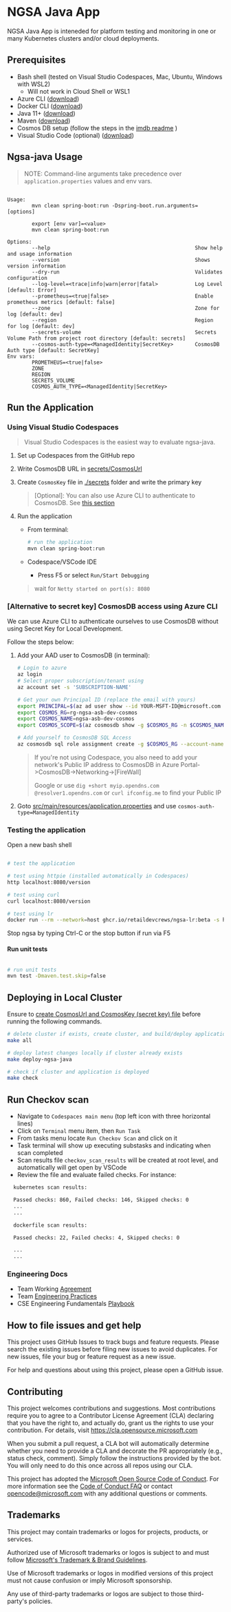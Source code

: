# NGSA Java App

NGSA Java App is inteneded for platform testing and monitoring in one or many Kubernetes clusters and/or cloud deployments.

## Prerequisites

- Bash shell (tested on Visual Studio Codespaces, Mac, Ubuntu, Windows with WSL2)
  - Will not work in Cloud Shell or WSL1
- Azure CLI ([download](https://docs.microsoft.com/en-us/cli/azure/install-azure-cli?view=azure-cli-latest))
- Docker CLI ([download](https://docs.docker.com/install/))
- Java 11+ ([download](https://www.azul.com/downloads/?package=jdk))
- Maven ([download](https://maven.apache.org/download.cgi))
- Cosmos DB setup (follow the steps in the [imdb readme](https://github.com/cse-labs/imdb) )
- Visual Studio Code (optional) ([download](https://code.visualstudio.com/download))

## Ngsa-java Usage

> NOTE: Command-line arguments take precedence over `application.properties` values and env vars.

```text

Usage:
        mvn clean spring-boot:run -Dspring-boot.run.arguments=[options]
        
        export [env var]=<value>
        mvn clean spring-boot:run

Options:
        --help                                               Show help and usage information
        --version                                            Shows version information
        --dry-run                                            Validates configuration
        --log-level=<trace|info|warn|error|fatal>            Log Level [default: Error]
        --prometheus=<true|false>                            Enable prometheus metrics [default: false]
        --zone                                               Zone for log [default: dev]
        --region                                             Region for log [default: dev]
        --secrets-volume                                     Secrets Volume Path from project root directory [default: secrets]
        --cosmos-auth-type=<ManagedIdentity|SecretKey>       CosmosDB Auth type [default: SecretKey]
Env vars:
        PROMETHEUS=<true|false>
        ZONE
        REGION
        SECRETS_VOLUME
        COSMOS_AUTH_TYPE=<ManagedIdentity|SecretKey>

```

## Run the Application

### Using Visual Studio Codespaces

> Visual Studio Codespaces is the easiest way to evaluate ngsa-java.

1. Set up Codespaces from the GitHub repo

2. Write CosmosDB URL in [secrets/CosmosUrl](./secrets/CosmosUrl)

3. Create `CosmosKey` file in [./secrets](./secrets) folder and write the primary key

   > [Optional]: You can also use Azure CLI to authenticate to CosmosDB. See [this section](#alternative-to-secret-key-cosmosdb-access-using-azure-cli)

4. Run the application
    - From terminal:

        ```bash
        # run the application
        mvn clean spring-boot:run
        ```

    - Codespace/VSCode IDE
       - Press F5 or select `Run/Start Debugging`
    > wait for `Netty started on port(s): 8080`

### [Alternative to secret key] CosmosDB access using Azure CLI

We can use Azure CLI to authenticate ourselves to use CosmosDB without using Secret Key for Local Development.

Follow the steps below:

1. Add your AAD user to CosmosDB (in terminal):

    ```bash
    # Login to azure
    az login
    # Select proper subscription/tenant using 
    az account set -s 'SUBSCRIPTION-NAME'
    
    # Get your own Principal ID (replace the email with yours)
    export PRINCIPAL=$(az ad user show --id YOUR-MSFT-ID@microsoft.com --query 'id' -o tsv)
    export COSMOS_RG=rg-ngsa-asb-dev-cosmos
    export COSMOS_NAME=ngsa-asb-dev-cosmos
    export COSMOS_SCOPE=$(az cosmosdb show -g $COSMOS_RG -n $COSMOS_NAME --query id -o tsv)
    
    # Add yourself to CosmosDB SQL Access
    az cosmosdb sql role assignment create -g $COSMOS_RG --account-name $COSMOS_NAME --role-definition-id 00000000-0000-0000-0000-000000000002 --principal-id $PRINCIPAL --scope $COSMOS_SCOPE
    ```

    > If you're not using Codespace, you also need to add your network's Public IP address to CosmosDB in Azure Portal->CosmosDB->Networking->[FireWall]
    >
    > Google or use `dig +short myip.opendns.com @resolver1.opendns.com` or `curl ifconfig.me` to find your Public IP

2. Goto [src/main/resources/application.properties](./src/main/resources/application.properties) and use `cosmos-auth-type=ManagedIdentity`

### Testing the application

Open a new bash shell

```bash

# test the application

# test using httpie (installed automatically in Codespaces)
http localhost:8080/version

# test using curl
curl localhost:8080/version

# test using lr
docker run --rm --network=host ghcr.io/retaildevcrews/ngsa-lr:beta -s http://localhost:8080 --max-errors 1 -f baseline.json

```

Stop ngsa by typing Ctrl-C or the stop button if run via F5

#### Run unit tests

```bash

# run unit tests
mvn test -Dmaven.test.skip=false

```

## Deploying in Local Cluster

Ensure to [create CosmosUrl and CosmosKey (secret key) file](#using-visual-studio-codespaces) before running the following commands.

```bash
# delete cluster if exists, create cluster, and build/deploy application
make all

# deploy latest changes locally if cluster already exists
make deploy-ngsa-java

# check if cluster and application is deployed
make check
```

## Run Checkov scan

- Navigate to `Codespaces main menu` (top left icon with three horizontal lines)
- Click on `Terminal` menu item, then `Run Task`
- From tasks menu locate `Run Checkov Scan` and click on it
- Task terminal will show up executing substasks and indicating when scan completed
- Scan results file `checkov_scan_results` will be created at root level, and automatically will get open by VSCode
- Review the file and evaluate failed checks. For instance:

```bash
  kubernetes scan results:

  Passed checks: 860, Failed checks: 146, Skipped checks: 0
  ...
  ...

  dockerfile scan results:

  Passed checks: 22, Failed checks: 4, Skipped checks: 0

  ...
  ...

```

### Engineering Docs

- Team Working [Agreement](.github/WorkingAgreement.md)
- Team [Engineering Practices](.github/EngineeringPractices.md)
- CSE Engineering Fundamentals [Playbook](https://github.com/Microsoft/code-with-engineering-playbook)

## How to file issues and get help

This project uses GitHub Issues to track bugs and feature requests. Please search the existing issues before filing new issues to avoid duplicates. For new issues, file your bug or feature request as a new issue.

For help and questions about using this project, please open a GitHub issue.

## Contributing

This project welcomes contributions and suggestions.  Most contributions require you to agree to a Contributor License Agreement (CLA) declaring that you have the right to, and actually do, grant us the rights to use your contribution. For details, visit <https://cla.opensource.microsoft.com>

When you submit a pull request, a CLA bot will automatically determine whether you need to provide a CLA and decorate the PR appropriately (e.g., status check, comment). Simply follow the instructions provided by the bot. You will only need to do this once across all repos using our CLA.

This project has adopted the [Microsoft Open Source Code of Conduct](https://opensource.microsoft.com/codeofconduct/). For more information see the [Code of Conduct FAQ](https://opensource.microsoft.com/codeofconduct/faq/) or contact [opencode@microsoft.com](mailto:opencode@microsoft.com) with any additional questions or comments.

## Trademarks

This project may contain trademarks or logos for projects, products, or services.

Authorized use of Microsoft trademarks or logos is subject to and must follow [Microsoft's Trademark & Brand Guidelines](https://www.microsoft.com/en-us/legal/intellectualproperty/trademarks/usage/general).

Use of Microsoft trademarks or logos in modified versions of this project must not cause confusion or imply Microsoft sponsorship.

Any use of third-party trademarks or logos are subject to those third-party's policies.
